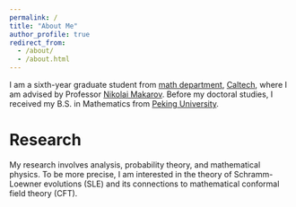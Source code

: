 ```yaml
---
permalink: /
title: "About Me"
author_profile: true
redirect_from: 
  - /about/
  - /about.html
---
```


I am a sixth-year graduate student from [math department](https://pma.caltech.edu/research-and-academics/mathematics), [Caltech](https://www.caltech.edu/), where I am advised by Professor [Nikolai Makarov](https://pma.caltech.edu/people/nikolai-makarov). 
Before my doctoral studies, I received my B.S. in Mathematics from [Peking University](https://www.math.pku.edu.cn/puremath_en/).

Research
======

My research involves analysis, probability theory, and mathematical physics. To be more precise, I am interested in the theory of Schramm-Loewner evolutions (SLE) and its connections to mathematical conformal field theory (CFT).
